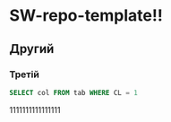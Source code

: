 # SW-repo-template!!
## Другий
### Третій

```sql
SELECT col FROM tab WHERE CL = 1
```


1111111111111111
